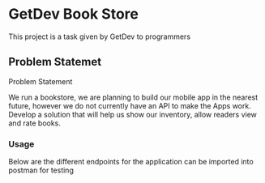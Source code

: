 # GetDev Book Store

This project is a task given by GetDev to programmers

## Problem Statemet

Problem Statement

We run a bookstore, we are planning to build our mobile app in the nearest future, however we do not currently have an API to make the Apps work. Develop a solution that will help us show our inventory, allow readers view and rate books.

### Usage

Below are the different endpoints for the application can be imported into postman for testing

```

```


